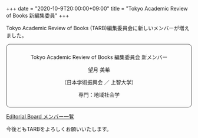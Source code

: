 +++
date = "2020-10-9T20:00:00+09:00"
title = "Tokyo Academic Review of Books 新編集委員"
+++

Tokyo Academic Review of Books (TARB)編集委員会に新しいメンバーが増えました。

<div style="padding: 10px; margin-bottom: 10px; border: 1px solid #333333; border-radius: 10px; text-align: center;">
<p></p>
<p>Tokyo Academic Review of Books 編集委員会 新メンバー</p>
<p>望月 美希</p>
<p>（日本学術振興会 ／ 上智大学）</p>
<p>専門：地域社会学</p>
</div>

[Editorial Board メンバー一覧](https://tarb.yamanami.tokyo/editorialboard)

今後ともTARBをよろしくお願いいたします。
